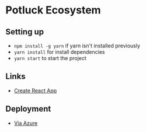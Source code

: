 # Potluck Ecosystem

## Setting up
- `npm install -g yarn` if yarn isn't installed previously
- `yarn install` for install dependencies
- `yarn start` to start the project

## Links
- [Create React App](https://github.com/facebook/create-react-app)

## Deployment
- [Via Azure](https://medium.com/@to_pe/deploying-create-react-app-on-microsoft-azure-c0f6686a4321)
